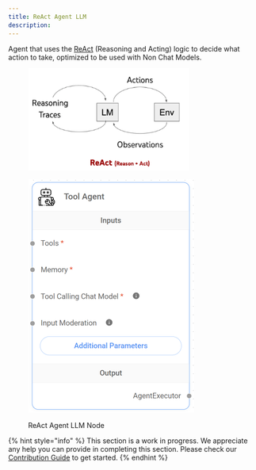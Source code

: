 ```yaml
---
title: ReAct Agent LLM
description: 
---
```


Agent that uses the [ReAct](https://react-lm.github.io/) (Reasoning and Acting) logic to decide what action to take, optimized to be used with Non Chat Models.

<figure><img src="/assets/image (174).png" alt="" width="325"><figcaption></figcaption></figure>

<figure><img src="/assets/image (7) (1) (1) (1) (1) (1) (1) (1) (1).png" alt="" width="335"><figcaption><p>ReAct Agent LLM Node</p></figcaption></figure>

{% hint style="info" %}
This section is a work in progress. We appreciate any help you can provide in completing this section. Please check our [Contribution Guide](broken-reference) to get started.
{% endhint %}